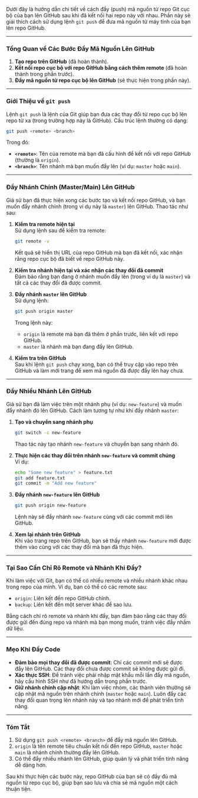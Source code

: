 Dưới đây là hướng dẫn chi tiết về cách đẩy (push) mã nguồn từ repo Git cục bộ của bạn lên GitHub sau khi đã kết nối hai repo này với nhau. Phần này sẽ giải thích cách sử dụng lệnh `git push` để đưa mã nguồn từ máy tính của bạn lên repo GitHub.

---

### Tổng Quan về Các Bước Đẩy Mã Nguồn Lên GitHub

1. **Tạo repo trên GitHub** (đã hoàn thành).
2. **Kết nối repo cục bộ với repo GitHub bằng cách thêm remote** (đã hoàn thành trong phần trước).
3. **Đẩy mã nguồn từ repo cục bộ lên GitHub** (sẽ thực hiện trong phần này).

---

### Giới Thiệu về `git push`

Lệnh `git push` là lệnh của Git giúp bạn đưa các thay đổi từ repo cục bộ lên repo từ xa (trong trường hợp này là GitHub). Cấu trúc lệnh thường có dạng:

```bash
git push <remote> <branch>
```

Trong đó:
- **`<remote>`**: Tên của remote mà bạn đã cấu hình để kết nối với repo GitHub (thường là `origin`).
- **`<branch>`**: Tên nhánh mà bạn muốn đẩy lên (ví dụ: `master` hoặc `main`).

---

### Đẩy Nhánh Chính (Master/Main) Lên GitHub

Giả sử bạn đã thực hiện xong các bước tạo và kết nối repo GitHub, và bạn muốn đẩy nhánh chính (trong ví dụ này là `master`) lên GitHub. Thao tác như sau:

1. **Kiểm tra remote hiện tại**  
   Sử dụng lệnh sau để kiểm tra remote:
   ```bash
   git remote -v
   ```
   Kết quả sẽ hiển thị URL của repo GitHub mà bạn đã kết nối, xác nhận rằng repo cục bộ đã biết về repo GitHub này.

2. **Kiểm tra nhánh hiện tại và xác nhận các thay đổi đã commit**  
   Đảm bảo rằng bạn đang ở nhánh muốn đẩy lên (trong ví dụ là `master`) và tất cả các thay đổi đã được commit.

3. **Đẩy nhánh `master` lên GitHub**  
   Sử dụng lệnh:
   ```bash
   git push origin master
   ```
   Trong lệnh này:
   - `origin` là remote mà bạn đã thêm ở phần trước, liên kết với repo GitHub.
   - `master` là nhánh mà bạn đang đẩy lên GitHub.

4. **Kiểm tra trên GitHub**  
   Sau khi lệnh `git push` chạy xong, bạn có thể truy cập vào repo trên GitHub và làm mới trang để xem mã nguồn đã được đẩy lên hay chưa.

---

### Đẩy Nhiều Nhánh Lên GitHub

Giả sử bạn đã làm việc trên một nhánh phụ (ví dụ: `new-feature`) và muốn đẩy nhánh đó lên GitHub. Cách làm tương tự như khi đẩy nhánh `master`:

1. **Tạo và chuyển sang nhánh phụ**  
   ```bash
   git switch -c new-feature
   ```
   Thao tác này tạo nhánh `new-feature` và chuyển bạn sang nhánh đó.

2. **Thực hiện các thay đổi trên nhánh `new-feature` và commit chúng**  
   Ví dụ:
   ```bash
   echo "Some new feature" > feature.txt
   git add feature.txt
   git commit -m "Add new feature"
   ```

3. **Đẩy nhánh `new-feature` lên GitHub**  
   ```bash
   git push origin new-feature
   ```
   Lệnh này sẽ đẩy nhánh `new-feature` cùng với các commit mới lên GitHub.

4. **Xem lại nhánh trên GitHub**  
   Khi vào trang repo trên GitHub, bạn sẽ thấy nhánh `new-feature` mới được thêm vào cùng với các thay đổi mà bạn đã thực hiện.

---

### Tại Sao Cần Chỉ Rõ Remote và Nhánh Khi Đẩy?

Khi làm việc với Git, bạn có thể có nhiều remote và nhiều nhánh khác nhau trong repo của mình. Ví dụ, bạn có thể có các remote sau:
- `origin`: Liên kết đến repo GitHub chính.
- `backup`: Liên kết đến một server khác để sao lưu.

Bằng cách chỉ rõ remote và nhánh khi đẩy, bạn đảm bảo rằng các thay đổi được gửi đến đúng repo và nhánh mà bạn mong muốn, tránh việc đẩy nhầm dữ liệu.

---

### Mẹo Khi Đẩy Code

- **Đảm bảo mọi thay đổi đã được commit**: Chỉ các commit mới sẽ được đẩy lên GitHub. Các thay đổi chưa được commit sẽ không được gửi đi.
- **Xác thực SSH**: Để tránh việc phải nhập mật khẩu mỗi lần đẩy mã nguồn, hãy cấu hình SSH như đã hướng dẫn trong phần trước.
- **Giữ nhánh chính cập nhật**: Khi làm việc nhóm, các thành viên thường sẽ cập nhật mã nguồn trên nhánh chính (`master` hoặc `main`). Luôn đẩy các thay đổi quan trọng lên nhánh này và tạo nhánh mới để phát triển tính năng.

---

### Tóm Tắt

1. Sử dụng `git push <remote> <branch>` để đẩy mã nguồn lên GitHub.
2. `origin` là tên remote tiêu chuẩn kết nối đến repo GitHub, `master` hoặc `main` là nhánh chính thường đẩy lên GitHub.
3. Có thể đẩy nhiều nhánh lên GitHub, giúp quản lý và phát triển tính năng dễ dàng hơn.
  
Sau khi thực hiện các bước này, repo GitHub của bạn sẽ có đầy đủ mã nguồn từ repo cục bộ, giúp bạn sao lưu và chia sẻ mã nguồn một cách thuận tiện.
